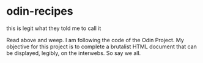 # odin-recipes
this is legit what they told me to call it

Read above and weep. I am following the code of the Odin Project.
My objective for this project is to complete a brutalist HTML document that can be displayed,
legibly,
on the interwebs.
So say we all.
